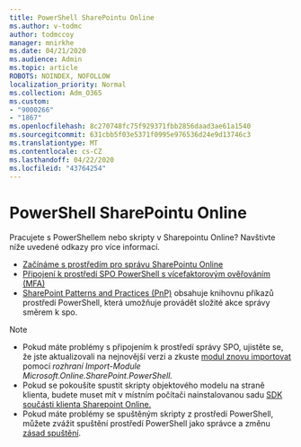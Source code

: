 ```yaml
---
title: PowerShell SharePointu Online
ms.author: v-todmc
author: todmccoy
manager: mnirkhe
ms.date: 04/21/2020
ms.audience: Admin
ms.topic: article
ROBOTS: NOINDEX, NOFOLLOW
localization_priority: Normal
ms.collection: Adm_O365
ms.custom:
- "9000266"
- "1867"
ms.openlocfilehash: 8c270748fc75f929371fbb2856daad3ae61a1540
ms.sourcegitcommit: 631cbb5f03e5371f0995e976536d24e9d13746c3
ms.translationtype: MT
ms.contentlocale: cs-CZ
ms.lasthandoff: 04/22/2020
ms.locfileid: "43764254"
---
```

# <a name="sharepoint-online-powershell"></a>PowerShell SharePointu Online

Pracujete s PowerShellem nebo skripty v Sharepointu Online? Navštivte níže uvedené odkazy pro více informací.
- [Začínáme s prostředím pro správu SharePointu Online](https://docs.microsoft.com/powershell/sharepoint/sharepoint-online/connect-sharepoint-online?view=sharepoint-ps)
- [Připojení k prostředí SPO PowerShell s vícefaktorovým ověřováním (MFA)](https://docs.microsoft.com/powershell/sharepoint/sharepoint-online/connect-sharepoint-online?view=sharepoint-ps#to-connect-with-multifactor-authentication-mfa)
- [SharePoint Patterns and Practices (PnP)](https://docs.microsoft.com/powershell/sharepoint/sharepoint-pnp/sharepoint-pnp-cmdlets?view=sharepoint-ps) obsahuje knihovnu příkazů prostředí PowerShell, která umožňuje provádět složité akce správy směrem k spo.

> [!NOTE]
> - Pokud máte problémy s připojením k prostředí správy SPO, ujistěte se, že jste aktualizovali na nejnovější verzi a zkuste [modul znovu importovat](https://docs.microsoft.com/powershell/developer/module/importing-a-powershell-module) pomocí *rozhraní Import-Module Microsoft.Online.SharePoint.PowerShell.*
> - Pokud se pokoušíte spustit skripty objektového modelu na straně klienta, budete muset mít v místním počítači nainstalovanou sadu [SDK součásti klienta Sharepoint Online.](https://www.microsoft.com/download/details.aspx?id=42038)
> - Pokud máte problémy se spuštěným skripty z prostředí PowerShell, můžete zvážit spuštění prostředí PowerShell jako správce a změnu [zásad spuštění](https://docs.microsoft.com/powershell/module/microsoft.powershell.core/about/about_execution_policies?view=powershell-6).